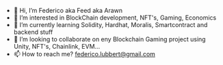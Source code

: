 - 👋 Hi, I’m Federico aka Feed aka Arawn
- 👀 I’m interested in BlockChain development, NFT's, Gaming, Economics
- 🌱 I’m currently learning Solidity, Hardhat, Moralis, Smartcontract and backend stuff
- 💞️ I’m looking to collaborate on eny Blockchain Gaming project using Unity, NFT's, Chainlink, EVM...
- 📫 How to reach me? federico.lubbert@gmail.com

<!---
Feed-dev/Feed-dev is a ✨ special ✨ repository because its `README.md` (this file) appears on your GitHub profile.
You can click the Preview link to take a look at your changes.
--->
